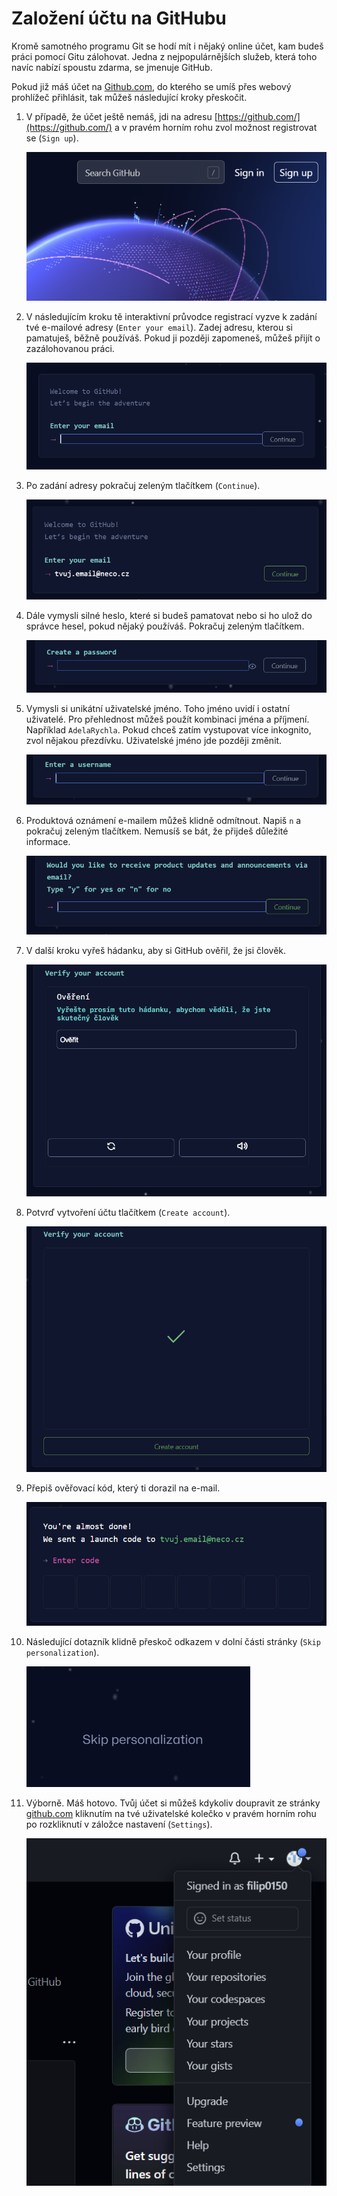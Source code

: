# Založení účtu na GitHubu

Kromě samotného programu Git se hodí mít i nějaký online účet, kam budeš práci pomocí Gitu zálohovat. Jedna z nejpopulárnějších služeb, která toho navíc nabízí spoustu zdarma, se jmenuje GitHub.

Pokud již máš účet na [Github.com](https://github.com/), do kterého se umíš přes webový prohlížeč přihlásit, tak můžeš následující kroky přeskočit.

1. V případě, že účet ještě nemáš, jdi na adresu [https://github.com/](https://github.com/) a v pravém horním rohu zvol možnost registrovat se (`Sign up`).

   ![registrovat se](registrovat-se.png)

1. V následujícím kroku tě interaktivní průvodce registrací vyzve k zadání tvé e-mailové adresy (`Enter your email`). Zadej adresu, kterou si pamatuješ, běžně používáš. Pokud ji později zapomeneš, můžeš přijít o zazálohovanou práci.

   ![e-mail](enter-email.png)

1. Po zadání adresy pokračuj zeleným tlačítkem (`Continue`).

   ![continue](email-continue.png)

1. Dále vymysli silné heslo, které si budeš pamatovat nebo si ho ulož do správce hesel, pokud nějaký používáš. Pokračuj zeleným tlačítkem.

   ![heslo](heslo.png)

1. Vymysli si unikátní uživatelské jméno. Toho jméno uvidí i ostatní uživatelé. Pro přehlednost můžeš použít kombinaci jména a příjmení. Například `AdelaRychla`. Pokud chceš zatím vystupovat více inkognito, zvol nějakou přezdívku. Uživatelské jméno jde později změnit.

   ![uživatelské jméno](uzivatelske-jmeno.png)

1. Produktová oznámení e-mailem můžeš klidně odmítnout. Napiš `n` a pokračuj zeleným tlačítkem. Nemusíš se bát, že přijdeš důležité informace.

   ![oznámení](oznameni.png)

1. V další kroku vyřeš hádanku, aby si GitHub ověřil, že jsi člověk.

   ![hádanka](hadanka.png)

1. Potvrď vytvoření účtu tlačítkem (`Create account`).

   ![vytvořit účet](vytvorit-ucet.png)

1. Přepiš ověřovací kód, který ti dorazil na e-mail.

   ![kód](kod.png)

1. Následující dotazník klidně přeskoč odkazem v dolní části stránky (`Skip personalization`).

   ![přeskočit](preskocit-dotaznik.png)

1. Výborně. Máš hotovo. Tvůj účet si můžeš kdykoliv doupravit ze stránky [github.com](https://github.com/) kliknutím na tvé uživatelské kolečko v pravém horním rohu po rozkliknutí v záložce nastavení (`Settings`).

   ![uživatel](uzivatel.png)
